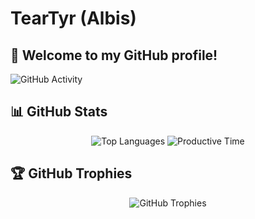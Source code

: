 # TearTyr (Albis)

## 👋 Welcome to my GitHub profile!

![GitHub Activity](http://github-profile-summary-cards.vercel.app/api/cards/profile-details?username=TearTyr&theme=codeSTACKr)

## 📊 GitHub Stats

<p align="center">
  <img src="http://github-profile-summary-cards.vercel.app/api/cards/repos-per-language?username=TearTyr&theme=codeSTACKr" alt="Top Languages">
  <img src="http://github-profile-summary-cards.vercel.app/api/cards/productive-time?username=TearTyr&theme=codeSTACKr&utcOffset=8" alt="Productive Time">
</p>

## 🏆 GitHub Trophies

<p align="center">
  <img src="https://github-profile-trophy.vercel.app/?username=TearTyr&theme=onedark" alt="GitHub Trophies">
</p>
